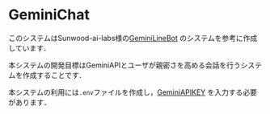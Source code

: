 # GeminiChat

このシステムはSunwood-ai-labs様の[GeminiLineBot](https://github.com/Sunwood-ai-labs/GeminiLineBot.git) のシステムを参考に作成しています．


本システムの開発目標はGeminiAPIとユーザが親密さを高める会話を行うシステムを作成することです．

本システムの利用には`.env`ファイルを作成し，[GeminiAPIKEY](https://ai.google.dev/gemini-api/docs/api-key?hl=ja) を入力する必要があります．
